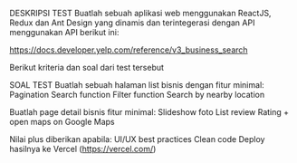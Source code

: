 DESKRIPSI TEST
Buatlah sebuah aplikasi web menggunakan ReactJS, Redux dan Ant Design yang dinamis dan terintegerasi dengan API menggunakan API berikut ini:

https://docs.developer.yelp.com/reference/v3_business_search

Berikut kriteria dan soal dari test tersebut

SOAL TEST
Buatlah sebuah halaman list bisnis dengan fitur minimal:
Pagination
Search function
Filter function
Search by nearby location

Buatlah page detail bisnis fitur minimal:
Slideshow foto
List review
Rating + open maps on Google Maps

Nilai plus diberikan apabila:
UI/UX best practices
Clean code
Deploy hasilnya ke Vercel (https://vercel.com/)
